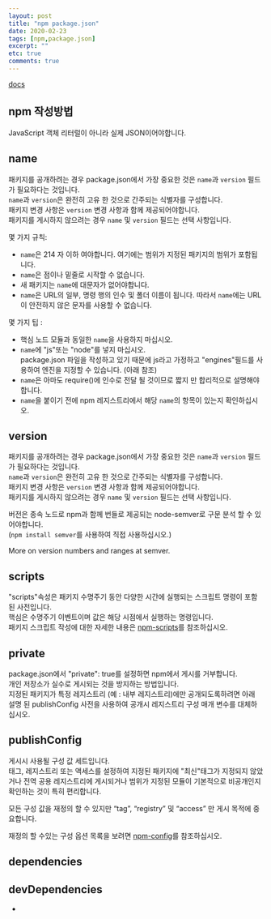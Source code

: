 ```yaml
---
layout: post
title: "npm package.json"
date: 2020-02-23
tags: [npm,package.json]
excerpt: ""
etc: true
comments: true
---
```



[docs](https://docs.npmjs.com/files/package.json)  

## npm 작성방법

JavaScript 객체 리터럴이 아니라 실제 JSON이어야합니다.



## name
패키지를 공개하려는 경우 package.json에서 가장 중요한 것은 `name`과 `version` 필드가 필요하다는 것입니다.  
`name`과 `version`은 완전히 고유 한 것으로 간주되는 식별자를 구성합니다.  
패키지 변경 사항은 `version` 변경 사항과 함께 제공되어야합니다.   
패키지를 게시하지 않으려는 경우 `name` 및 `version` 필드는 선택 사항입니다.  

몇 가지 규칙:  
 - `name`은 214 자 이하 여야합니다. 여기에는 범위가 지정된 패키지의 범위가 포함됩니다.  
 - `name`은 점이나 밑줄로 시작할 수 없습니다.  
 - 새 패키지는 `name`에 대문자가 없어야합니다.
 - `name`은 URL의 일부, 명령 행의 인수 및 폴더 이름이 됩니다. 따라서 `name`에는 URL이 안전하지 않은 문자를 사용할 수 없습니다.

몇 가지 팁 :  
 - 핵심 노드 모듈과 동일한 `name`을 사용하지 마십시오.
 - `name`에 "js"또는 "node"를 넣지 마십시오.  
 package.json 파일을 작성하고 있기 때문에 js라고 가정하고 "engines"필드를 사용하여 엔진을 지정할 수 있습니다. (아래 참조)
 - `name`은 아마도 require()에 인수로 전달 될 것이므로 짧지 만 합리적으로 설명해야합니다.
 - `name`을 붙이기 전에 npm 레지스트리에서 해당 `name`의 항목이 있는지 확인하십시오.  




## version

패키지를 공개하려는 경우 package.json에서 가장 중요한 것은 `name`과 `version` 필드가 필요하다는 것입니다.  
`name`과 `version`은 완전히 고유 한 것으로 간주되는 식별자를 구성합니다.  
패키지 변경 사항은 `version` 변경 사항과 함께 제공되어야합니다.  
패키지를 게시하지 않으려는 경우 `name` 및 `version` 필드는 선택 사항입니다.  

버전은 종속 노드로 npm과 함께 번들로 제공되는 node-semver로 구문 분석 할 수 있어야합니다.  
(`npm install semver`를 사용하여 직접 사용하십시오.)

More on version numbers and ranges at semver.

## scripts

"scripts"속성은 패키지 수명주기 동안 다양한 시간에 실행되는 스크립트 명령이 포함 된 사전입니다.  
핵심은 수명주기 이벤트이며 값은 해당 시점에서 실행하는 명령입니다.  
패키지 스크립트 작성에 대한 자세한 내용은 [npm-scripts](https://docs.npmjs.com/misc/scripts)를 참조하십시오.

## private
package.json에서 "private": true를 설정하면 npm에서 게시를 거부합니다.  
개인 저장소가 실수로 게시되는 것을 방지하는 방법입니다.  
지정된 패키지가 특정 레지스트리 (예 : 내부 레지스트리)에만 공개되도록하려면 아래 설명 된
publishConfig 사전을 사용하여 공개시 레지스트리 구성 매개 변수를 대체하십시오.

## publishConfig
게시시 사용될 구성 값 세트입니다.  
태그, 레지스트리 또는 액세스를 설정하여 지정된 패키지에 "최신"태그가 지정되지 않았거나
전역 공용 레지스트리에 게시되거나 범위가 지정된 모듈이 기본적으로 비공개인지 확인하는 것이 특히 편리합니다.  

모든 구성 값을 재정의 할 수 있지만 “tag”, “registry” 및 “access” 만 게시 목적에 중요합니다.

재정의 할 수있는 구성 옵션 목록을 보려면 [npm-config](https://docs.npmjs.com/misc/config)를 참조하십시오.

## dependencies

## devDependencies






















-
